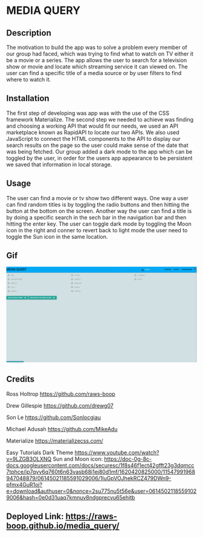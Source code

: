 # MEDIA QUERY

## Description

The motivation to build the app was to solve a problem every member of our group had faced, which was trying to find what to watch on TV either it be a movie or a series. The app allows the user to search for a television show or movie and locate which streaming service it can viewed on. The user can find a specific title of a media source or by user filters to find where to watch it. 

## Installation 

The first step of developing was app was with the use of the CSS framework Materialize. The second step we needed to achieve was finding and choosing a working API that would fit our needs, we used an API marketplace known as RapidAPI to locate our two APIs. We also used JavaScript to connect the HTML components to the API to display our search results on the page so the user could make sense of the date that was being fetched. Our group added a dark mode to the app which can be toggled by the user, in order for the users app appearance to be persistent we saved that information in local storage. 

## Usage 

The user can find a movie or tv show two different ways. One way a user can find random titles is by toggling the radio buttons and then hitting the button at the bottom on the screen. Another way the user can find a title is by doing a specific search in the sech bar in the navigation bar and then hitting the enter key. The user can toggle dark mode by toggling the Moon icon in the right and conner to revert back to light mode the user need to toggle the Sun icon in the same location. 

## Gif 


![Image description](assets/images/demo.gif)


## Credits 

Ross Holtrop
https://github.com/raws-boop

Drew Gillespie
https://github.com/drewg07

Son Le 
https://github.com/Sonlocgiau

Michael Adusah
https://github.com/MikeAdu

Materialize 
https://materializecss.com/

Easy Tutorials 
Dark Theme https://www.youtube.com/watch?v=9LZGB3OLXNQ
Sun and Moon icon: https://doc-0g-8c-docs.googleusercontent.com/docs/securesc/1f8s46f1ect42gfft23g3dqmcc7tphce/ip7qvv6q760t6n63vasb68i1ej80d1mf/1620420825000/11547991968947048879/06145021185591029006/1luGpVOJhekRCZ479DWn9-pfmx4GuR1oj?e=download&authuser=0&nonce=2su775nu5t56e&user=06145021185591029006&hash=0e0d31uaq7kmnuv8ndgprecvu65ehjtb

## Deployed Link: https://raws-boop.github.io/media_query/
